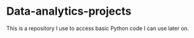 # Data-analytics-projects
This is a repository I use to access basic Python code I can use later on.
